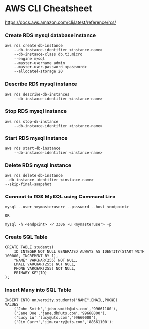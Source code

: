# AWS CLI Cheatsheet

https://docs.aws.amazon.com/cli/latest/reference/rds/


### Create RDS mysql database instance
```
aws rds create-db-instance
    --db-instance-identifier <instance-name> 
    --db-instance-class db.t3.micro 
    --engine mysql 
    --master-username admin 
    --master-user-password <password> 
    --allocated-storage 20
```

### Describe RDS mysql instance
```
aws rds describe-db-instances
    --db-instance-identifier <instance-name>
```

### Stop RDS mysql instance
```
aws rds stop-db-instance
    --db-instance-identifier <instance-name>
```

### Start RDS mysql instance
```
aws rds start-db-instance
    --db-instance-identifier <instance-name>
```

### Delete RDS mysql instance
```
aws rds delete-db-instance 
--db-instance-identifier <instance-name> 
--skip-final-snapshot
```

### Connect to RDS MySQL using Command Line
```
mysql --user <mymasteruser> --password --host <endpoint>

OR

mysql -h <endpoint> -P 3306 -u <mymasteruser> -p

```

### Create SQL Table
```
CREATE TABLE students(
    ID INTEGER NOT NULL GENERATED ALWAYS AS IDENTITY(START WITH 100000, INCREMENT BY 1),
    "NAME" VARCHAR(255) NOT NULL,
    EMAIL VARCHAR(255) NOT NULL,
    PHONE VARCHAR(255) NOT NULL,
    PRIMARY KEY(ID)
);

```

### Insert Many into SQL Table
```
INSERT INTO university.students("NAME",EMAIL,PHONE)
VALUES
    ('John Smith','john.smith@uts.com','99661100'),
    ('Jane Doe','jane.dh@uts.com','99668800'),
    ('Lucy Lu','lucy@uts.com','99660000'),
    ('Jim Carry','jim.carry@uts.com','88661100');

```
